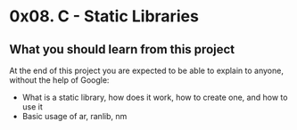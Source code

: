# 0x08. C - Static Libraries
## What you should learn from this project
At the end of this project you are expected to be able to explain to anyone, without the help of Google:
* What is a static library, how does it work, how to create one, and how to use it
* Basic usage of ar, ranlib, nm
